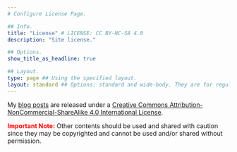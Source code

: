 ```yaml
---
# Configure License Page.

## Info.
title: "License" # LICENSE: CC BY-NC-SA 4.0
description: "Site license."

## Options.
show_title_as_headline: true

## Layout.
type: page ## Using the specified layout.
layout: standard ## Options: standard and wide-body. They are for regular pages.
---
```


My [blog posts](/blog/) are released under a [Creative Commons Attribution-NonCommercial-ShareAlike 4.0 International License](http://creativecommons.org/licenses/by-nc-sa/4.0/).

<center>
<a href="http://creativecommons.org/licenses/by-nc-sa/4.0/" target="_blank" rel="noopener"><i class="fab fa-creative-commons fa-2x"></i><i class="fab fa-creative-commons-by fa-2x"></i><i class="fab fa-creative-commons-nc fa-2x"></i><i class="fab fa-creative-commons-sa fa-2x"></i></a>
</center>

<font color="red">**Important Note:**</font> Other contents should be used and shared with caution since they may be copyrighted and cannot be used and/or shared without permission.
